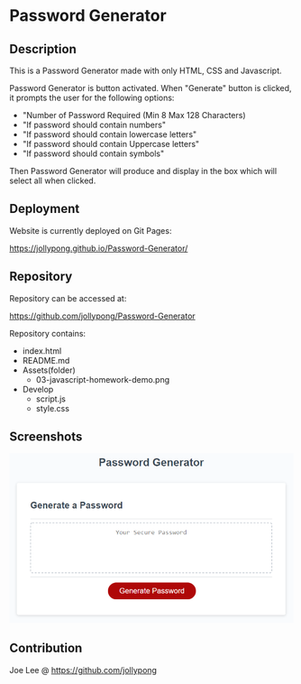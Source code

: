 # Password Generator

## Description
This is a Password Generator made with only HTML, CSS and Javascript. 

Password Generator is button activated. 
When "Generate" button is clicked, it prompts the user for the following options: 

- "Number of Password Required (Min 8 Max 128 Characters)
- "If password should contain numbers"
- "If password should contain lowercase letters"
- "If password should contain Uppercase letters" 
- "If password should contain symbols"

Then Password Generator will produce and display in the box which will select all when clicked. 

## Deployment
Website is currently deployed on Git Pages: 

https://jollypong.github.io/Password-Generator/

## Repository
Repository can be accessed at: 

https://github.com/jollypong/Password-Generator

Repository contains: 
- index.html
- README.md 
- Assets(folder)
  - 03-javascript-homework-demo.png
- Develop
  - script.js 
  - style.css
     
## Screenshots
![screenshot1](./Assets/03-javascript-homework-demo.png)

## Contribution
Joe Lee @ https://github.com/jollypong